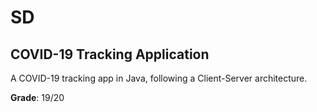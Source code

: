 # SD
## COVID-19 Tracking Application

A COVID-19 tracking app in Java, following a Client-Server architecture.

**Grade**: 19/20
